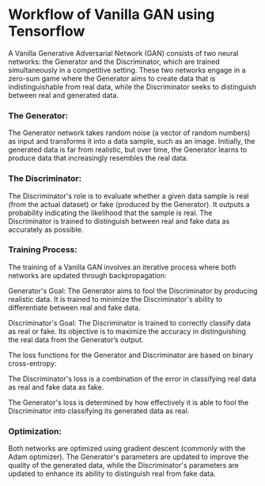 # Workflow of Vanilla GAN using Tensorflow

A Vanilla Generative Adversarial Network (GAN) consists of two neural networks: the Generator and the Discriminator, which are trained simultaneously in a competitive setting. These two networks engage in a zero-sum game where the Generator aims to create data that is indistinguishable from real data, while the Discriminator seeks to distinguish between real and generated data.

### The Generator:

The Generator network takes random noise (a vector of random numbers) as input and transforms it into a data sample, such as an image. Initially, the generated data is far from realistic, but over time, the Generator learns to produce data that increasingly resembles the real data.

### The Discriminator:

The Discriminator's role is to evaluate whether a given data sample is real (from the actual dataset) or fake (produced by the Generator). It outputs a probability indicating the likelihood that the sample is real. The Discriminator is trained to distinguish between real and fake data as accurately as possible.

### Training Process:

The training of a Vanilla GAN involves an iterative process where both networks are updated through backpropagation:

Generator's Goal: The Generator aims to fool the Discriminator by producing realistic data. It is trained to minimize the Discriminator's ability to differentiate between real and fake data.

Discriminator's Goal: The Discriminator is trained to correctly classify data as real or fake. Its objective is to maximize the accuracy in distinguishing the real data from the Generator’s output.

The loss functions for the Generator and Discriminator are based on binary cross-entropy:

The Discriminator's loss is a combination of the error in classifying real data as real and fake data as fake.

The Generator's loss is determined by how effectively it is able to fool the Discriminator into classifying its generated data as real.

### Optimization:

Both networks are optimized using gradient descent (commonly with the Adam optimizer). The Generator's parameters are updated to improve the quality of the generated data, while the Discriminator's parameters are updated to enhance its ability to distinguish real from fake data.
